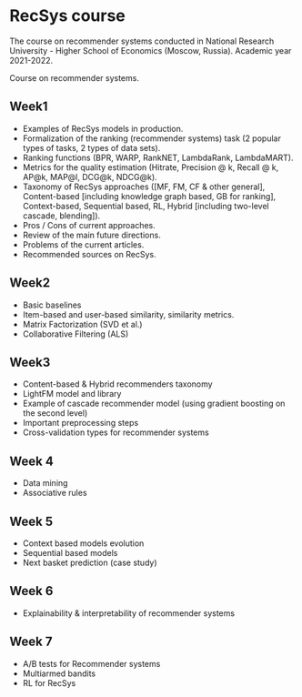 # RecSys course
The course on recommender systems conducted in National Research University - Higher School of Economics (Moscow, Russia). Academic year 2021-2022. 

Course on recommender systems.

Week1
-----
- Examples of RecSys models in production.
- Formalization of the ranking (recommender systems) task (2 popular types of tasks, 2 types of data sets). 
- Ranking functions (BPR, WARP, RankNET, LambdaRank, LambdaMART).
- Metrics for the quality estimation (Hitrate, Precision @ k, Recall @ k, AP@k, MAP@l, DCG@k, NDCG@k).
- Taxonomy of RecSys approaches ([MF, FM, CF & other general], Content-based [including knowledge graph based, GB for ranking], Context-based, Sequential based, RL, Hybrid [including two-level cascade, blending]).
- Pros / Cons of current approaches.
- Review of the main future directions.
- Problems of the current articles.
- Recommended sources on RecSys.


Week2
-----
- Basic baselines
- Item-based and user-based similarity, similarity metrics. 
- Matrix Factorization (SVD et al.)
- Collaborative Filtering (ALS) 

Week3
-----
- Content-based & Hybrid recommenders taxonomy
- LightFM model and library
- Example of cascade recommender model (using gradient boosting on the second level)
- Important preprocessing steps
- Cross-validation types for recommender systems

Week 4
------
- Data mining
- Associative rules

Week 5
--------
- Context based models evolution
- Sequential based models
- Next basket prediction (case study)

Week 6
-----
- Explainability & interpretability of recommender systems

Week 7
-----
- A/B tests for Recommender systems
- Multiarmed bandits
- RL for RecSys
